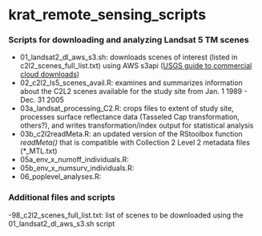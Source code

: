 # krat_remote_sensing_scripts

### Scripts for downloading and analyzing Landsat 5 TM scenes 
- 01_landsat2_dl_aws_s3.sh: downloads scenes of interest (listed in c2l2_scenes_full_list.txt) using AWS s3api ([USGS guide to commercial cloud downloads](https://prd-wret.s3.us-west-2.amazonaws.com/assets/palladium/production/atoms/files/LSDS-2032-Landsat-Commercial-Cloud-Direct-Access-Users-Guide-v2.pdf.pdf))
- 02_c2l2_ls5_scenes_avail.R: examines and summarizes information about the C2L2 scenes available for the study site from Jan. 1 1989 - Dec. 31 2005
- 03a_landsat_processing_C2.R: crops files to extent of study site, processes surface reflectance data (Tasseled Cap transformation, others?), and writes transformation/index output for statistical analysis
- 03b_c2l2readMeta.R: an updated version of the RStoolbox function *readMeta()* that is compatible with Collection 2 Level 2 metadata files (*_MTL.txt)
- 05a_env_x_numoff_individuals.R: 
- 05b_env_x_numsurv_individuals.R: 
- 06_poplevel_analyses.R:

### Additional files and scripts
-98_c2l2_scenes_full_list.txt: list of scenes to be downloaded using the 01_landsat2_dl_aws_s3.sh script